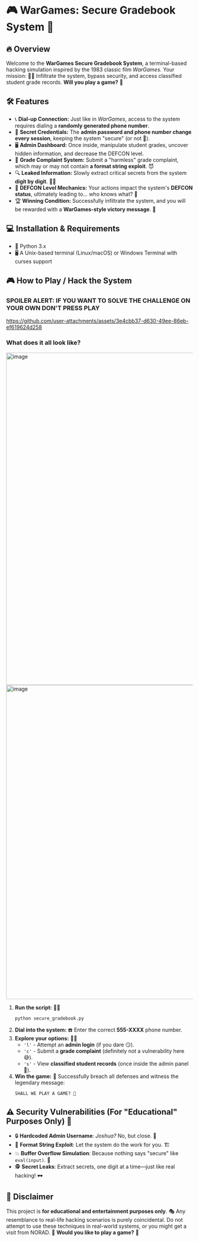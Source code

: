 # 🎮 WarGames: Secure Gradebook System 🚀

## 🔥 Overview
Welcome to the **WarGames Secure Gradebook System**, a terminal-based hacking simulation inspired by the 1983 classic film *WarGames*. Your mission: 🕵️‍♂️ Infiltrate the system, bypass security, and access classified student grade records. **Will you play a game?** 🎲

## 🛠 Features
- 📞 **Dial-up Connection:** Just like in *WarGames*, access to the system requires dialing a **randomly generated phone number**.
- 🔐 **Secret Credentials:** The **admin password and phone number change every session**, keeping the system "secure" (or not 👀).
- 🖥 **Admin Dashboard:** Once inside, manipulate student grades, uncover hidden information, and decrease the DEFCON level.
- 📜 **Grade Complaint System:** Submit a "harmless" grade complaint, which may or may not contain **a format string exploit**. 😈
- 🔍 **Leaked Information:** Slowly extract critical secrets from the system **digit by digit**. 🕵️‍♀️
- 🚨 **DEFCON Level Mechanics:** Your actions impact the system's **DEFCON status**, ultimately leading to… who knows what? 🤯
- 🏆 **Winning Condition:** Successfully infiltrate the system, and you will be rewarded with a **WarGames-style victory message**. 🎉

## 💻 Installation & Requirements
- 🐍 Python 3.x
- 🖥 A Unix-based terminal (Linux/macOS) or Windows Terminal with curses support

## 🎮 How to Play / Hack the System

### SPOILER ALERT: IF YOU WANT TO SOLVE THE CHALLENGE ON YOUR OWN DON'T PRESS PLAY



https://github.com/user-attachments/assets/3e4cbb37-d630-49ee-86eb-ef619624d258




### What does it all look like?
<img width="894" alt="image" src="https://github.com/user-attachments/assets/dc625071-eb60-4f25-81d0-1c4bd16cbae3" />

<img width="845" alt="image" src="https://github.com/user-attachments/assets/b299f491-8054-46d8-943b-221008b0af06" />





1. **Run the script:** 🏃‍♂️
   ```bash
   python secure_gradebook.py
   ```
2. **Dial into the system:** ☎️ Enter the correct **555-XXXX** phone number.
3. **Explore your options:** 🕵️‍♂️
   - `'l'` - Attempt an **admin login** (if you dare 😏).
   - `'c'` - Submit a **grade complaint** (definitely not a vulnerability here 😅).
   - `'s'` - View **classified student records** (once inside the admin panel 🏫).
4. **Win the game:** 🎊 Successfully breach all defenses and witness the legendary message:
   ```
   SHALL WE PLAY A GAME? 🤖
   ```

## ⚠️ Security Vulnerabilities (For "Educational" Purposes Only) 🤫
- 🔒 **Hardcoded Admin Username**: *Joshua?* No, but close. 🤖
- 📝 **Format String Exploit**: Let the system do the work for you. 🏗
- 💥 **Buffer Overflow Simulation**: Because nothing says "secure" like `eval(input)`. 🙈
- 🕵️ **Secret Leaks**: Extract secrets, one digit at a time—just like real hacking! 🕶

## 🚨 Disclaimer
This project is **for educational and entertainment purposes only**. 🎭 Any resemblance to real-life hacking scenarios is purely coincidental. Do not attempt to use these techniques in real-world systems, or you might get a visit from NORAD. 🏢 **Would you like to play a game?** 🤖

